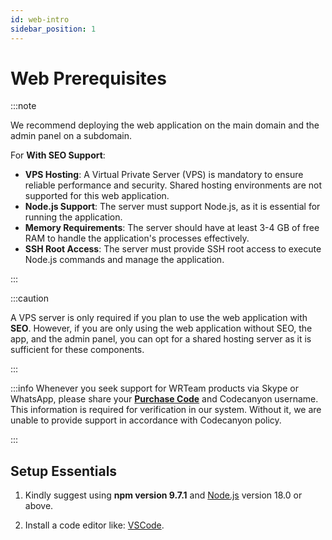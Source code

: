 ```yaml
---
id: web-intro
sidebar_position: 1
---
```


# Web Prerequisites

:::note

We recommend deploying the web application on the main domain and the admin panel on a subdomain.

For **With SEO Support**:
- **VPS Hosting**: A Virtual Private Server (VPS) is mandatory to ensure reliable performance and security. Shared hosting environments are not supported for this web application.
- **Node.js Support**: The server must support Node.js, as it is essential for running the application.
- **Memory Requirements**: The server should have at least 3-4 GB of free RAM to handle the application's processes effectively.
- **SSH Root Access**: The server must provide SSH root access to execute Node.js commands and manage the application.

:::

:::caution

A VPS server is only required if you plan to use the web application with **SEO**. However, if you are only using the web application without SEO, the app, and the admin panel, you can opt for a shared hosting server as it is sufficient for these components.

:::

:::info
Whenever you seek support for WRTeam products via Skype or WhatsApp, please share your **[Purchase Code](https://help.market.envato.com/hc/en-us/articles/202822600-Where-Is-My-Purchase-Code)** and Codecanyon username. This information is required for verification in our system. Without it, we are unable to provide support in accordance with Codecanyon policy.

:::

## Setup Essentials

1. Kindly suggest using **npm version 9.7.1** and [Node.js](https://nodejs.org/en/download/) version 18.0 or above.

2. Install a code editor like: [VSCode](https://code.visualstudio.com/download).